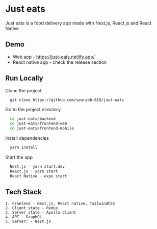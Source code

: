 # Just eats

Just eats is a food delivery app made with Nest.js, React.js and React Native

## Demo

- Web app - https://just-eats.netlify.app/
- React native app - check the release section

## Run Locally

Clone the project

```bash
  git clone https://github.com/saurabh-619/just-eats
```

Go to the project directory

```bash
  cd just-eats/backend
  cd just-eats/frontend-web
  cd just-eats/frontend-mobile
```

Install dependencies

```bash
  yarn install
```

Start the app

```bash
  Nest.js - yarn start:dev
  React.js - yarn start
  React Native - expo start
```

## Tech Stack

    1. Frontend - Next.js, React native, TailwindCSS
    2. Client state - Redux
    3. Server state - Apollo Client
    4. API - GraphQL
    5. Server: - Nest.js
